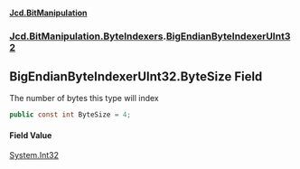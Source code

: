 #### [Jcd.BitManipulation](index.md 'index')
### [Jcd.BitManipulation.ByteIndexers](Jcd.BitManipulation.ByteIndexers.md 'Jcd.BitManipulation.ByteIndexers').[BigEndianByteIndexerUInt32](Jcd.BitManipulation.ByteIndexers.BigEndianByteIndexerUInt32.md 'Jcd.BitManipulation.ByteIndexers.BigEndianByteIndexerUInt32')

## BigEndianByteIndexerUInt32.ByteSize Field

The number of bytes this type will index

```csharp
public const int ByteSize = 4;
```

#### Field Value
[System.Int32](https://docs.microsoft.com/en-us/dotnet/api/System.Int32 'System.Int32')